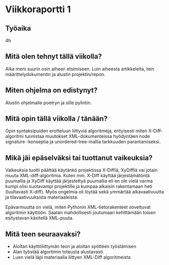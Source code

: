 # Viikkoraportti 1

## Työaika

4h

## Mitä olen tehnyt tällä viikolla?

Aika meni suurin osin aiheen etsimiseen. Luin aiheesta artikkeleita, tein määrittelydokumentin ja alustin projektin/repon.

## Miten ohjelma on edistynyt?

Alustin ohjelmalle poetryn ja sille pylintin. 

## Mitä opin tällä viikolla / tänään?

Opin syntaksipuiden erotteluun liittyviä algoritmeja, erityisesti miten X-Diff-algoritmi tunnistaa muutokset XML-dokumenteissa hyödyntäen node signature -konseptia ja unordered-tree-mallia tarkkuuden parantamiseksi.

## Mikä jäi epäselväksi tai tuottanut vaikeuksia?

Vaikeuksia tuotti päättää käytänkö projektissa X-Diffiä, XyDiffiä vai jotain muuta XML-diff-algoritmia. Kuten mm. X-Diff käyttää järjestämätöntä puumallia ja XyDiff käyttää järjestettyä puumallia eli en ole vielä varma  kumpi olisi suotavampi projektille ja kumpaa alkaisin rakentamaan heti (luultavasti X-diff).  Myös ongelmia oli löytää sekä ymmärtää aikavaativuutta ja tilavaativuuksista materiaaleista.

Epävarmuutta on vielä, miten Pythonin XML-tietorakenteet soveltuvat algoritmin käyttöön. Saatan mahdollisesti joutumaan kehittämään toisen esitystavan käsitellä XML-puuta.

## Mitä teen seuraavaksi?

- Aloitan käyttöliittymän teon ja aloitan syötteen työstämisen
- Alan työstää algortimin toteusta alustavasti.
- Luen vielä läpi materiaalia liittyen XML-Diff algoritmeista